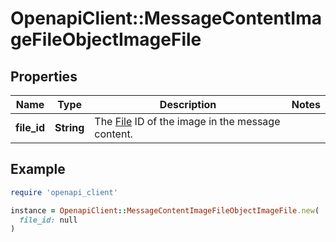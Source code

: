 # OpenapiClient::MessageContentImageFileObjectImageFile

## Properties

| Name | Type | Description | Notes |
| ---- | ---- | ----------- | ----- |
| **file_id** | **String** | The [File](/docs/api-reference/files) ID of the image in the message content. |  |

## Example

```ruby
require 'openapi_client'

instance = OpenapiClient::MessageContentImageFileObjectImageFile.new(
  file_id: null
)
```

